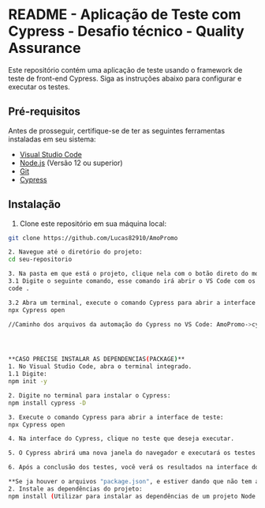 # README - Aplicação de Teste com Cypress - Desafio técnico - Quality Assurance

Este repositório contém uma aplicação de teste usando o framework de teste de front-end Cypress. Siga as instruções abaixo para configurar e executar os testes.

## Pré-requisitos

Antes de prosseguir, certifique-se de ter as seguintes ferramentas instaladas em seu sistema:

- [Visual Studio Code](https://code.visualstudio.com/)
- [Node.js](https://nodejs.org/) (Versão 12 ou superior)
- [Git](https://git-scm.com/)
- [Cypress](https://www.cypress.io/)

## Instalação

1. Clone este repositório em sua máquina local:

```bash
git clone https://github.com/Lucas82910/AmoPromo

2. Navegue até o diretório do projeto:
cd seu-repositorio

3. Na pasta em que está o projeto, clique nela com o botão direto do mouse e selecione a opção "Open Git Bash Her" ou digite no caminho da pasta "cmd".
3.1 Digite o seguinte comando, esse comando irá abrir o VS Code com os arquivos do projeto
code .

3.2 Abra um terminal, execute o comando Cypress para abrir a interface de teste:
npx Cypress open

//Caminho dos arquivos da automação do Cypress no VS Code: AmoPromo->cypress->e2e->PassagemAerea / SeguroViagem / SeguroViagemCupom




**CASO PRECISE INSTALAR AS DEPENDENCIAS(PACKAGE)**
1. No Visual Studio Code, abra o terminal integrado.
1.1 Digite:
npm init -y

2. Digite no terminal para instalar o Cypress:
npm install cypress -D

3. Execute o comando Cypress para abrir a interface de teste:
npx Cypress open

4. Na interface do Cypress, clique no teste que deseja executar.

5. O Cypress abrirá uma nova janela do navegador e executará os testes automaticamente.

6. Após a conclusão dos testes, você verá os resultados na interface do Cypress.

**Se ja houver o arquivos "package.json", e estiver dando que não tem as dependencias, pode-se utilizar o comando abaixo:
2. Instale as dependências do projeto:
npm install (Utilizar para instalar as dependências de um projeto Node.js. Ele não cria um novo projeto, mas sim instala as dependências listadas no arquivo package.json do diretório atual.)




